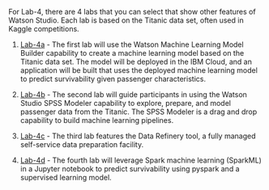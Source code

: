 For Lab-4, there are 4 labs that you can select that show other features of Watson Studio. Each lab is based on the Titanic data set, often used in Kaggle competitions.   

1. [Lab-4a]() - The first lab will use the Watson Machine Learning Model Builder capability to create a machine learning model based on the Titanic data set. The model will be deployed in the IBM Cloud, and an application will be built that uses the deployed machine learning model to predict survivability given passenger characteristics.

1. [Lab-4b]() - The second lab will guide participants in using the Watson Studio SPSS Modeler capability to explore, prepare, and model passenger data from the Titanic. The SPSS Modeler is a drag and drop capability to build machine learning pipelines.   

1. [Lab-4c]() - The third lab features the Data Refinery tool, a fully managed self-service data preparation facility. 

1. [Lab-4d]() - The fourth lab will leverage Spark machine learning (SparkML) in a Jupyter notebook to predict survivability using pyspark and a supervised learning model.
